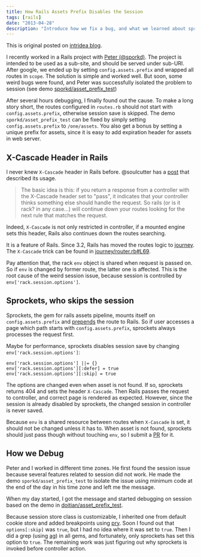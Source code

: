 ```yaml
---
title: How Rails Assets Prefix Disables the Session
tags: [rails]
date: "2013-04-28"
description: "Introduce how we fix a bug, and what we learned about sprockets internals."
---
```


This is original posted on
[intridea blog](http://www.intridea.com/blog/2013/3/20/rails-assets-prefix-may-disable-your-session).

I recently worked in a Rails project with [Peter (@sporkd)][Peter]. The
project is intended to be used as a sub-site, and should be served under
sub-URI. After google, we ended up by setting `config.assets.prefix` and
wrapped all routes in `scope`. The solution is simple and worked well. But
soon, some weird bugs were found, and Peter was successfully isolated the
problem to session (see demo
[sporkd/asset_prefix_test](https://github.com/sporkd/asset_prefix_test))

After several hours debugging, I finally found out the cause. To make a long
story short, the routes configured in `routes.rb` should not start with
`config.assets.prefix`, otherwise session save is skipped. The demo
`sporkd/asset_prefix_test` can be fixed by simply setting
`config.assets.prefix` to `/one/assets`. You also get a bonus by setting a
unique prefix for assets, since it is easy to add expiration header for assets
in web server.

<!--more-->

X-Cascade Header in Rails
-------------------------

I never knew `X-Cascade` header in Rails before. @soulcutter has a
[post][x-cascade-header-in-rails] that described its usage.

> The basic idea is this: if you return a response from a controller with the
> X-Cascade header set to "pass", it indicates that your controller thinks
> something else should handle the request. So rails (or is it rack? in any
> case...) will continue down your routes looking for the next rule that
> matches the request.

Indeed, `X-Cascade` is not only restricted in controller, if a mounted engine
sets this header, Rails also continues down the routes searching.

It is a feature of Rails. Since 3.2, Rails has moved the routes logic to
[journey][]. The `X-Cascade` trick can be found in
[journey/router.rb#L69](https://github.com/rails/journey/blob/master/lib/journey/router.rb#L69).

Pay attention that, the rack `env` object is shared when request is passed
on. So if `env` is changed by former route, the latter one is affected. This
is the root cause of the weird session issue, because session is controlled by
`env['rack.session.options']`.

Sprockets, who skips the session
--------------------------------

Sprockets, the gem for rails assets pipeline, mounts itself on
`config.assets.prefix` and [prepends](https://github.com/rails/rails/blob/3-2-stable/actionpack/lib/sprockets/bootstrap.rb#L27)
the route to Rails. So if user accesses a page which path starts with
`config.assets.prefix`, sprockets always processes the request first.

Maybe for performance, sprockets disables session save by changing
`env['rack.session.options']`:

    env['rack.session.options'] ||= {}
    env['rack.session.options'][:defer] = true
    env['rack.session.options'][:skip] = true

The options are changed even when asset is not found. If so, sprockets
returns 404 and sets the header `X-Cascade`. Then Rails passes the request to
controller, and correct page is rendered as expected. However, since the
session is already disabled by sprockets, the changed session in controller is
never saved.

Because `env` is a shared resource between routes when `X-Cascade` is set, it
should not be changed unless it has to. When asset is not found, sprockets
should just pass though without touching `env`, so I submit a
[PR](https://github.com/sstephenson/sprockets/pull/421) for it.

How we Debug
------------

Peter and I worked in different time zones. He first found the session issue
because several features related to session did not work. He made the demo
`sporkd/asset_prefix_test` to isolate the issue using minimum code at the end
of the day in his time zone and left me the message.

When my day started, I got the message and started debugging on session based on
the demo in
[doitian/asset_prefix_test](https://github.com/doitian/asset_prefix_test/compare/asset-prefix-one-deep).

Because session store class is customizable, I inherited one from default
cookie store and added breakpoints using [pry][]. Soon I found out that
`options[:skip]` was `true`, but I had no idea where it was set to
`true`. Then I did a grep (using [ag][]) in all gems, and fortunately, only
sprockets has set this option to `true`. The remaining work was just figuring
out why sprockets is invoked before controller action.

[x-cascade-header-in-rails]: http://teambandb.typepad.com/soultech/2011/10/x-cascade-header-in-rails.html
[journey]: https://github.com/rails/journey
[Peter]: https://twitter.com/sporkd
[pry]: https://github.com/pry/pry
[ag]: https://github.com/ggreer/the_silver_searcher


